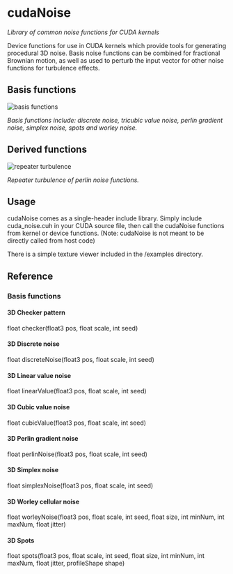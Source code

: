 # cudaNoise

*Library of common noise functions for CUDA kernels*

Device functions for use in CUDA kernels which provide tools for generating procedural 3D noise.
Basis noise functions can be combined for fractional Brownian motion, as well as used to perturb
the input vector for other noise functions for turbulence effects.

## Basis functions

![basis functions](http://covex.info/images/cudanoise_montage.jpg "Basis functions")

*Basis functions include: discrete noise, tricubic value noise, perlin gradient noise, simplex noise, spots and worley noise.*

## Derived functions

![repeater turbulence](http://covex.info/images/cudanoise.png "Repeater turbulence")

*Repeater turbulence of perlin noise functions.*

## Usage

cudaNoise comes as a single-header include library. Simply include cuda_noise.cuh in your CUDA source file, then call the cudaNoise functions from kernel or device functions. (Note: cudaNoise is not meant to be directly called from host code)

There is a simple texture viewer included in the /examples directory.

## Reference

### Basis functions

#### 3D Checker pattern

float checker(float3 pos, float scale, int seed)

#### 3D Discrete noise

float discreteNoise(float3 pos, float scale, int seed)

#### 3D Linear value noise

float linearValue(float3 pos, float scale, int seed)

#### 3D Cubic value noise

float cubicValue(float3 pos, float scale, int seed)

#### 3D Perlin gradient noise

float perlinNoise(float3 pos, float scale, int seed)

#### 3D Simplex noise

float simplexNoise(float3 pos, float scale, int seed)

#### 3D Worley cellular noise

float worleyNoise(float3 pos, float scale, int seed, float size, int minNum, int maxNum, float jitter)

#### 3D Spots

float spots(float3 pos, float scale, int seed, float size, int minNum, int maxNum, float jitter, profileShape shape)
